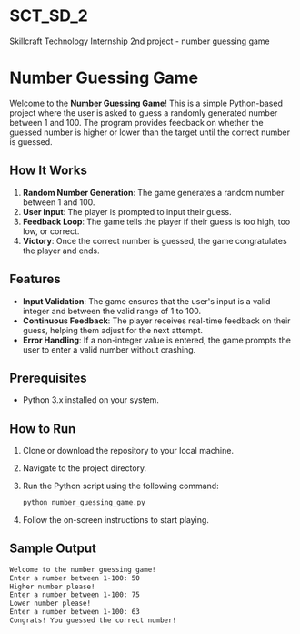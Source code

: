 # SCT_SD_2

Skillcraft Technology Internship 2nd project - number guessing game

# Number Guessing Game

Welcome to the **Number Guessing Game**! This is a simple Python-based project where the user is asked to guess a randomly generated number between 1 and 100. The program provides feedback on whether the guessed number is higher or lower than the target until the correct number is guessed.

## How It Works

1. **Random Number Generation**: The game generates a random number between 1 and 100.
2. **User Input**: The player is prompted to input their guess.
3. **Feedback Loop**: The game tells the player if their guess is too high, too low, or correct.
4. **Victory**: Once the correct number is guessed, the game congratulates the player and ends.

## Features

- **Input Validation**: The game ensures that the user's input is a valid integer and between the valid range of 1 to 100.
- **Continuous Feedback**: The player receives real-time feedback on their guess, helping them adjust for the next attempt.
- **Error Handling**: If a non-integer value is entered, the game prompts the user to enter a valid number without crashing.

## Prerequisites

- Python 3.x installed on your system.

## How to Run

1. Clone or download the repository to your local machine.
2. Navigate to the project directory.
3. Run the Python script using the following command:

   ```bash
   python number_guessing_game.py
   ```

4. Follow the on-screen instructions to start playing.

## Sample Output

```bash
Welcome to the number guessing game!
Enter a number between 1-100: 50
Higher number please!
Enter a number between 1-100: 75
Lower number please!
Enter a number between 1-100: 63
Congrats! You guessed the correct number!
```
